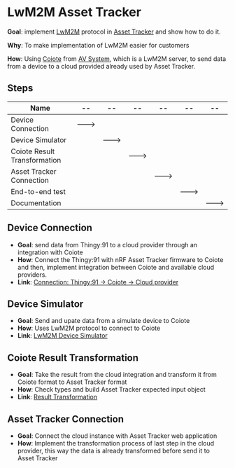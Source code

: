 # LwM2M Asset Tracker

**Goal**: implement [LwM2M](https://www.openmobilealliance.org/release/LightweightM2M/V1_2-20201110-A/OMA-TS-LightweightM2M_Core-V1_2-20201110-A.pdf) protocol in [Asset Tracker](https://developer.nordicsemi.com/nRF_Connect_SDK/doc/latest/nrf/applications/asset_tracker_v2/README.html) and show how to do it.

**Why**: To make implementation of LwM2M easier for customers

**How**: Using [Coiote](https://www.avsystem.com/products/iot-application-enablement/) from [AV System](https://www.avsystem.com/), which is a LwM2M server, to send data from a device to a cloud provided already used by Asset Tracker.

## Steps

| Name | -- | -- | -- | -- | -- | -- |
| -- | -- | -- | -- | -- | -- | -- |
| Device Connection | ---> |  |  |  |
| Device Simulator |  | ---> |  |  |
| Coiote Result Transformation |  |  | ---> |  |
| Asset Tracker Connection |  |  |  | ---> |
| End-to-end test |  |  |  | | ---> |
| Documentation |  |  |  | |  | ---> |

## Device Connection
* **Goal**: send data from Thingy:91 to a cloud provider through an integration with Coiote
* **How**: Connect the Thingy:91 with nRF Asset Tracker firmware to Coiote and then, implement integration between Coiote and available cloud providers. 
* **Link**: [Connection: Thingy:91 -> Coiote -> Cloud provider](https://github.com/MLopezJ/thingy91-coiote-cloud-connection)

## Device Simulator
* **Goal**: Send and upate data from a simulate device to Coiote
* **How**: Uses LwM2M protocol to connect to Coiote
* **Link**: [LwM2M Device Simulator](https://github.com/MLopezJ/LwM2M-device-simulator)

## Coiote Result Transformation
* **Goal**: Take the result from the cloud integration and transform it from Coiote format to Asset Tracker format
* **How**: Check types and build Asset Tracker expected input object
* **Link**: [Result Transformation](https://github.com/MLopezJ/coiote-result-transformation/tree/saga)

## Asset Tracker Connection
* **Goal**: Connect the cloud instance with Asset Tracker web application 
* **How**: Implement the transformation process of last step in the cloud provider, this way the data is already transformed before send it to Asset Tracker
